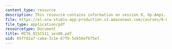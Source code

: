 ```yaml
---
content_type: resource
description: This resource contains information on session 8, Op-Amps.
file: https://ol-ocw-studio-app-production.s3.amazonaws.com/courses/6-01sc-introduction-to-electrical-engineering-and-computer-science-i-spring-2011/05ff02a7caba3c1e07fb5eb56efb75ef_MIT6_01SCS11_ses08.pdf
file_type: application/pdf
resourcetype: Document
title: MIT6_01SCS11_ses08.pdf
uid: 05ff02a7-caba-3c1e-07fb-5eb56efb75ef
---
```


